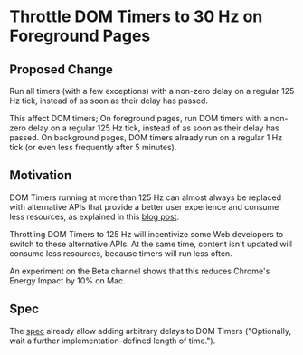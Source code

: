 # Throttle DOM Timers to 30 Hz on Foreground Pages

## Proposed Change

Run all timers (with a few exceptions) with a non-zero delay on a regular 125 Hz tick, instead of as soon as their delay has passed.

This affect DOM timers; On foreground pages, run DOM timers with a non-zero delay on a regular 125 Hz tick, instead of as soon as their delay has passed.
On background pages, DOM timers already run on a regular 1 Hz tick (or even less frequently after 5 minutes).

## Motivation

DOM Timers running at more than 125 Hz can almost always be replaced with alternative APIs that provide a better user experience and consume less resources, as explained in this [blog post](https://developer.chrome.com/blog/timer-throttling-in-chrome-88/#workarounds).

Throttling DOM Timers to 125 Hz will incentivize some Web developers to switch to these alternative APIs. At the same time, content isn't updated will consume less resources, because timers will run less often.

An experiment on the Beta channel shows that this reduces Chrome's Energy Impact by 10% on Mac.

## Spec

The
[spec](https://html.spec.whatwg.org/multipage/timers-and-user-prompts.html#run-steps-after-a-timeout)
already allow adding arbitrary delays to DOM Timers ("Optionally, wait a further
implementation-defined length of time.").
